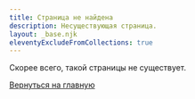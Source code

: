 ```yaml
---
title: Страница не найдена
description: Несуществующая страница.
layout: _base.njk
eleventyExcludeFromCollections: true
---
```


Скорее всего, такой страницы не существует.

[Вернуться на главную](/)
